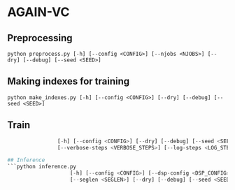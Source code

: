 # AGAIN-VC

## Preprocessing
```python preprocess.py [-h] [--config <CONFIG>] [--njobs <NJOBS>] [--dry] [--debug] [--seed <SEED>]```

## Making indexes for training
```python make_indexes.py [-h] [--config <CONFIG>] [--dry] [--debug] [--seed <SEED>]```

## Train
```python train.py
                [-h] [--config <CONFIG>] [--dry] [--debug] [--seed <SEED>] [--load <LOAD>] [--njobs <NJOBS>] [--total-steps <TOTAL_STEPS>]
                [--verbose-steps <VERBOSE_STEPS>] [--log-steps <LOG_STEPS>] [--save-steps <SAVE_STEPS>] [--eval-steps <EVAL_STEPS>]```

## Inference
```python inference.py
                    [-h] [--config <CONFIG>] [--dsp-config <DSP_CONFIG>] --source <SOURCE> --target <TARGET> --output <OUTPUT>
                    [--seglen <SEGLEN>] [--dry] [--debug] [--seed <SEED>] --load <LOAD> [--njobs <NJOBS>]```
